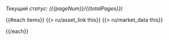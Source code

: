 *Текущий статус: ({{pageNum}}/{{totalPages}})*

{{#each items}}
{{> ru/asset_link this}}
{{> ru/market_data this}}

{{/each}}

